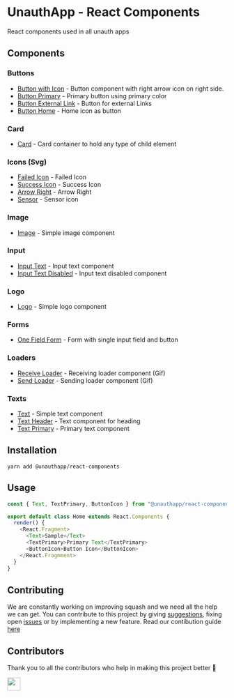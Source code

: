 # UnauthApp - React Components

React components used in all unauth apps

## Components

### Buttons
  - [Button with Icon](https://5dc6b89d9e960b0008991680--unauth-react-components.netlify.com/?path=/story/button--button-icon) - Button component with right arrow icon on right side.  
  - [Button Primary](https://5dc6b89d9e960b0008991680--unauth-react-components.netlify.com/?path=/story/button--button-primary) - Primary button using primary color 
  - [Button External Link](https://5dc6b89d9e960b0008991680--unauth-react-components.netlify.com/?path=/story/button--external-link) - Button for external Links
  - [Button Home](https://5dc6b89d9e960b0008991680--unauth-react-components.netlify.com/?path=/story/button--home-button) - Home icon as button
  
### Card

- [Card](https://5dc6b89d9e960b0008991680--unauth-react-components.netlify.com/?path=/story/card--card) - Card container to hold any type of child element

### Icons (Svg)

- [Failed Icon](https://5dc6b89d9e960b0008991680--unauth-react-components.netlify.com/?path=/story/icon--failed-icon) - Failed Icon
- [Success Icon](https://5dc6b89d9e960b0008991680--unauth-react-components.netlify.com/?path=/story/icon--success-icon) - Success Icon
- [Arrow Right](https://5dc6b89d9e960b0008991680--unauth-react-components.netlify.com/?path=/story/icon--arrow-right-icon) - Arrow Right
- [Sensor](https://5dc6b89d9e960b0008991680--unauth-react-components.netlify.com/?path=/story/icon--sensor-icon) - Sensor icon

### Image

- [Image](https://5dc6b89d9e960b0008991680--unauth-react-components.netlify.com/?path=/story/image--image) - Simple image component

### Input

- [Input Text](https://5dc6b89d9e960b0008991680--unauth-react-components.netlify.com/?path=/story/inputtext--input-text) - Input text component
- [Input Text Disabled](https://5dc6b89d9e960b0008991680--unauth-react-components.netlify.com/?path=/story/inputtext--input-text-disabled) - Input text disabled component

### Logo

- [Logo](https://5dc6b89d9e960b0008991680--unauth-react-components.netlify.com/?path=/story/logo--logo) - Simple logo component

### Forms

- [One Field Form](https://5dc6b89d9e960b0008991680--unauth-react-components.netlify.com/?path=/story/onefieldform--field-form) - Form with single input field and button

### Loaders

- [Receive Loader](https://5dc6b89d9e960b0008991680--unauth-react-components.netlify.com/?path=/story/loaders--receive-loader) - Receiving loader component (Gif)
- [Send Loader](https://5dc6b89d9e960b0008991680--unauth-react-components.netlify.com/?path=/story/loaders--send-loader) - Sending loader component (Gif)

### Texts

- [Text](https://5dc6b89d9e960b0008991680--unauth-react-components.netlify.com/?path=/story/text--text) - Simple text component
- [Text Header](https://5dc6b89d9e960b0008991680--unauth-react-components.netlify.com/?path=/story/text--text-header) - Text component for heading
- [Text Primary](https://5dc6b89d9e960b0008991680--unauth-react-components.netlify.com/?path=/story/text--text-primary) - Primary text component 

## Installation

```
yarn add @unauthapp/react-components
```

## Usage

```javascript
const { Text, TextPrimary, ButtonIcon } from "@unauthapp/react-components";

export default class Home extends React.Components {
  render() {
    <React.Fragment>
      <Text>Sample</Text>
      <TextPrimary>Primary Text</TextPrimary>
      <ButtonIcon>Button Icon</ButtonIcon>
    </React.Fragmment>
  }
}
```

## Contributing

We are constantly working on improving squash and we need all the help we can get.
You can contribute to this project by giving [suggestions](https://github.com/unauthapp/react-components/issues/new), fixing open [issues](https://github.com/unauthapp/react-components/issues) or by implementing a new feature.
Read our contibution guide [here](CONTRIBUTING.md)
  
## Contributors

Thank you to all the contributors who help in making this project better 🙌

<a href="https://github.com/arshadkazmi42"><img src="https://github.com/arshadkazmi42.png" width="30" /></a>
